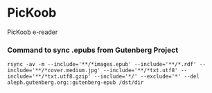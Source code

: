 # PicKoob
PicKoob e-reader


### Command to sync .epubs from Gutenberg Project
`rsync -av -m --include='**/*images.epub' --include='**/*.rdf' --include='**/*cover.medium.jpg' --include='**/*txt.utf8' --include='**/*txt.utf8.gzip' --include='*/' --exclude='*' --del aleph.gutenberg.org::gutenberg-epub /dst/dir`
